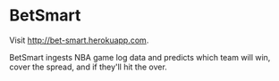 # BetSmart

Visit <a href="http://bet-smart.herokuapp.com/" target="_blank">http://bet-smart.herokuapp.com</a>.  

BetSmart ingests NBA game log data and predicts which team will win, cover the spread, and if they'll hit the over.
